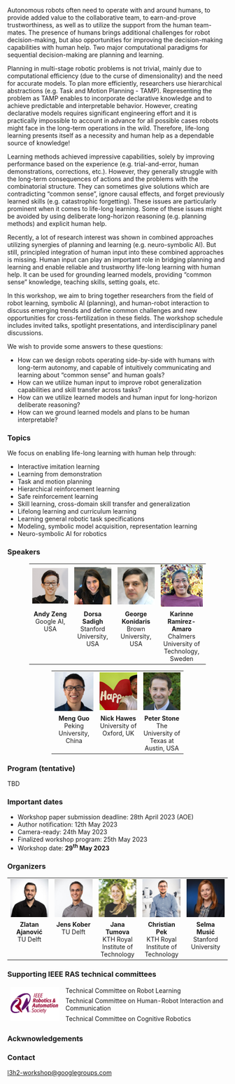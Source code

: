 
Autonomous robots often need to operate with and around humans, to provide added value to the collaborative team, to earn-and-prove trustworthiness, as well as to utilize the support from the human team-mates. The presence of humans brings additional challenges for robot decision-making, but also opportunities for improving the decision-making capabilities with human help. Two major computational paradigms for sequential decision-making are planning and learning.

Planning in multi-stage robotic problems is not trivial, mainly due to computational efficiency (due to the curse of dimensionality) and the need for accurate models. To plan more efficiently, researchers use hierarchical abstractions (e.g. Task and Motion Planning - TAMP). Representing the problem as TAMP enables to incorporate declarative knowledge and to achieve predictable and interpretable behavior. However, creating declarative models requires significant engineering effort and it is practically impossible to account in advance for all possible cases robots might face in the long-term operations in the wild. Therefore, life-long learning presents itself as a necessity and human help as a dependable source of knowledge! 

Learning methods achieved impressive capabilities, solely by improving performance based on the experience (e.g. trial-and-error, human demonstrations, corrections, etc.). However, they generally struggle with the long-term consequences of actions and the problems with the combinatorial structure. They can sometimes give solutions which are contradicting “common sense”, ignore causal effects, and forget previously learned skills (e.g. catastrophic forgetting). These issues are particularly prominent when it comes to life-long learning. Some of these issues might be avoided by using deliberate long-horizon reasoning (e.g. planning methods) and explicit human help.

Recently, a lot of research interest was shown in combined approaches utilizing synergies of planning and learning (e.g. neuro-symbolic AI). But still, principled integration of human input into these combined approaches is missing. Human input can play an important role in bridging planning and learning and enable reliable and trustworthy life-long learning with human help. It can be used for grounding learned models, providing “common sense” knowledge, teaching skills, setting goals, etc.

In this workshop, we aim to bring together researchers from the field of robot learning, symbolic AI (planning), and human-robot interaction to discuss emerging trends and define common challenges and new opportunities for cross-fertilization in these fields. The workshop schedule includes invited talks, spotlight presentations, and interdisciplinary panel discussions.   

We wish to provide some answers to these questions:
- How can we design robots operating side-by-side with humans with long-term autonomy, and capable of intuitively communicating and learning about “common sense” and human goals? 
- How can we utilize human input to improve robot generalization capabilities and skill transfer across tasks?
- How can we utilize learned models and human input for long-horizon deliberate reasoning? 
- How can we ground learned models and plans to be human interpretable? 

### Topics
We focus on enabling life-long learning with human help through:
- Interactive imitation learning
- Learning from demonstration
- Task and motion planning
- Hierarchical reinforcement learning
- Safe reinforcement learning
- Skill learning, cross-domain skill transfer and generalization
- Lifelong learning and curriculum learning
- Learning general robotic task specifications
- Modeling, symbolic model acquisition, representation learning
- Neuro-symbolic AI for robotics 


### Speakers 

<center>
<table style="width: 80%;">
  <tr>
    <td width="20%" style="text-align: center; vertical-align: middle; border: none;" > 
      <a href="https://andyzeng.github.io/" target="_blank">
        <img src="/docs/assets/images/speakers/andy.jpg" alt= "">
      </a>
    </td>
    <td width="20%" style="text-align: center; vertical-align: middle; border: none;"> 
      <a href="https://dorsa.fyi/" target="_blank">
        <img src="/docs/assets/images/speakers/dorsa2.JPG" alt= "" >
      </a>
    </td>
    <td width="20%" style="text-align: center; vertical-align: middle; border: none;"> 
      <a href="https://cs.brown.edu/people/gdk/" target="_blank">
        <img src="/docs/assets/images/speakers/george2.jpg" alt= "" >
      </a>
    </td>
    <td width="20%" style="text-align: center; vertical-align: middle; border: none;"> 
      <a href="https://www.chalmers.se/en/staff/Pages/karinne.aspx" target="_blank">
        <img src="/docs/assets/images/speakers/karinne2.jpg" alt= "">
      </a>
    </td>
  </tr>  
  <tr>
    <td style="text-align: center; vertical-align: top; border: none;"><b>Andy Zeng</b><br>Google AI, USA</td>
    <td style="text-align: center; vertical-align: top; border: none;"><b>Dorsa Sadigh</b><br>Stanford University, USA</td>
    <td style="text-align: center; vertical-align: top; border: none;"><b>George Konidaris</b><br>Brown University, USA</td>
    <td style="text-align: center; vertical-align: top; border: none;"><b>Karinne Ramirez-Amaro</b><br>Chalmers University of Technology, Sweden</td>
  </tr> 
</table>

<table style="width: 60%;">
  <tr>
    <td width="25%" style="text-align: center; vertical-align: middle; border: none;" > 
      <a href="https://mengguo.github.io/personal_site/" target="_blank">
        <img src="/docs/assets/images/speakers/meng.png" alt= "">
      </a>
    </td>
    <td width="25%" style="text-align: center; vertical-align: middle; border: none;"> 
      <a href="https://www.robots.ox.ac.uk/~nickh/" target="_blank">
        <img src="/docs/assets/images/speakers/nick.jpeg" alt= "" >
      </a>
    </td>
    <td width="25%" style="text-align: center; vertical-align: middle; border: none;"> 
      <a href="https://www.cs.utexas.edu/~pstone/" target="_blank">
        <img src="/docs/assets/images/speakers/peter2.png" alt= "" >
      </a>
    </td>
  </tr>  
  <tr>
    <td style="text-align: center; vertical-align: top; border: none;"><b>Meng Guo</b><br>Peking University, China</td>
    <td style="text-align: center; vertical-align: top; border: none;"><b>Nick Hawes</b><br>University of Oxford, UK</td>
    <td style="text-align: center; vertical-align: top; border: none;"><b>Peter Stone</b><br>The University of Texas at Austin, USA</td>
  </tr> 
</table>

</center>

### Program (tentative)

TBD

### Important dates

- Workshop paper submission deadline: 28th April 2023 (AOE)
- Author notification: 12th May 2023
- Camera-ready: 24th May 2023
- Finalized workshop program: 25th May 2023
- Workshop date: **29<sup>th</sup> May 2023**

### Organizers 


<table style="width: 100%;">
  <tr>
    <td width="20%" style="text-align: center; vertical-align: middle; border: none;" >
      <a href="https://www.linkedin.com/in/zlatanajanovic/" target="_blank">
        <img src="/docs/assets/images/zlatan.jpg" alt= "" >
      </a>
    </td>
    <td width="20%" style="text-align: center; vertical-align: middle; border: none;"> 
      <a href="http://jenskober.de/" target="_blank">
        <img src="/docs/assets/images/jens.jpeg" alt= "" >
      </a>
    </td>
    <td width="20%" style="text-align: center; vertical-align: middle; border: none;"> 
      <a href="https://sites.google.com/view/janatumova/home" target="_blank">
        <img src="/docs/assets/images/tumova.jpeg" alt= "" >
      </a>
    </td>
    <td width="20%" style="text-align: center; vertical-align: middle; border: none;"> 
      <a href="https://www.kth.se/profile/pek2" target="_blank">
        <img src="/docs/assets/images/chris.jpg" alt= "">
      </a>
    </td>
    <td width="20%" style="text-align: center; vertical-align: middle; border: none;"> 
      <a href="https://scholar.google.hr/citations?user=8v5fB_4AAAAJ" target="_blank">
        <img src="/docs/assets/images/selma.jpg" alt= "" >
      </a>
    </td>
  </tr>
  <tr>
    <td style="text-align: center; vertical-align: top; border: none;"><b>Zlatan Ajanović</b><br>TU Delft</td>
    <td style="text-align: center; vertical-align: top; border: none;"><b>Jens Kober</b><br>TU Delft</td>
    <td style="text-align: center; vertical-align: top; border: none;"><b>Jana Tumova</b><br>KTH Royal Institute of Technology</td>
    <td style="text-align: center; vertical-align: top; border: none;"><b>Christian Pek</b><br>KTH Royal Institute of Technology</td>
    <td style="text-align: center; vertical-align: top; border: none;"><b>Selma Musić</b><br>Stanford University</td>
  </tr> 
</table>



### Supporting IEEE RAS technical committees

<table style="border-collapse: collapse; border-spacing:0 " cellspacing="0" >
<thead>
  <tr>
    <td width="25%" style="border: none" rowspan="3">
      <img src="/docs/assets/images/RAS-logo.png" alt= "">
    </td>
    <td style="border: none; border-spacing:0; border-collapse: collapse">Technical Committee on Robot Learning</td>
  </tr>
  <tr>
    <td style="border: none; border-spacing:0; border-collapse: collapse">Technical Committee on Human-Robot Interaction and Communication</td>
  </tr>
  <tr>
    <td style="border: none; border-spacing:0; border-collapse: collapse">Technical Committee on Cognitive Robotics</td>
  </tr>
</thead>
</table>


### Ackwnowledgements



### Contact

[l3h2-workshop@googlegroups.com](mailto:l3h2-workshop@googlegroups.com)
